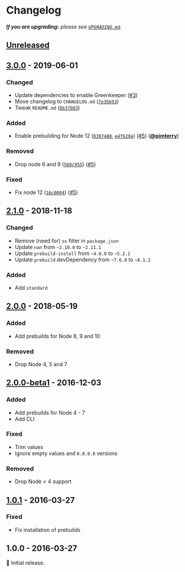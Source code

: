 # Changelog

_**If you are upgrading:** please see [`UPGRADING.md`](UPGRADING.md)._

## [Unreleased][unreleased]

## [3.0.0] - 2019-06-01

### Changed

- Update dependencies to enable Greenkeeper ([#3](https://github.com/vweevers/win-version-info/issues/3))
- Move changelog to `CHANGELOG.md` ([`7e3bb93`](https://github.com/vweevers/win-version-info/commit/7e3bb93))
- Tweak `README.md` ([`8b37083`](https://github.com/vweevers/win-version-info/commit/8b37083))

### Added

- Enable prebuilding for Node 12 ([`8307488`](https://github.com/vweevers/win-version-info/commit/8307488), [`e4f620e`](https://github.com/vweevers/win-version-info/commit/e4f620e)) ([#5](https://github.com/vweevers/win-version-info/issues/5)) ([**@pimterry**](https://github.com/pimterry))

### Removed

- Drop node 6 and 9 ([`560c955`](https://github.com/vweevers/win-version-info/commit/560c955)) ([#5](https://github.com/vweevers/win-version-info/issues/5))

### Fixed

- Fix node 12 ([`16c0004`](https://github.com/vweevers/win-version-info/commit/16c0004)) ([#5](https://github.com/vweevers/win-version-info/issues/5))

## [2.1.0] - 2018-11-18

### Changed

- Remove (need for) `os` filter in `package.json`
- Update `nan` from `~2.10.0` to `~2.11.1`
- Update `prebuild-install` from `~4.0.0` to `~5.2.1`
- Update `prebuild` devDependency from `~7.6.0` to `~8.1.2`

### Added

- Add `standard`

## [2.0.0] - 2018-05-19

### Added

- Add prebuilds for Node 8, 9 and 10

### Removed

- Drop Node 4, 5 and 7

## [2.0.0-beta1] - 2016-12-03

### Added

- Add prebuilds for Node 4 - 7
- Add CLI

### Fixed

- Trim values
- Ignore empty values and `0.0.0.0` versions

### Removed

- Drop Node &lt; 4 support

## [1.0.1] - 2016-03-27

### Fixed

- Fix installation of prebuilds

## 1.0.0 - 2016-03-27

:seedling: Initial release.

[unreleased]: https://github.com/vweevers/win-version-info/compare/v3.0.0...HEAD

[3.0.0]: https://github.com/vweevers/win-version-info/compare/v2.1.0...v3.0.0

[2.1.0]: https://github.com/vweevers/win-version-info/compare/v2.0.0...v2.1.0

[2.0.0]: https://github.com/vweevers/win-version-info/compare/v2.0.0-beta1...v2.0.0

[2.0.0-beta1]: https://github.com/vweevers/win-version-info/compare/v1.0.1...v2.0.0-beta1

[1.0.1]: https://github.com/vweevers/win-version-info/compare/v1.0.0...v1.0.1
